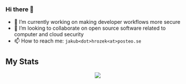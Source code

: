 ### Hi there 👋

- 🔭 I’m currently working on making developer workflows more secure
- 👯 I’m looking to collaborate on open source software related to computer and cloud security
- 📫 How to reach me: `jakub<dot>hrozek<at>posteo.se`
  
## My Stats

<p align="center">
    <a href="https://github.com/jhrozek/">
  <img align="center" src="https://github-readme-stats.vercel.app/api?username=jhrozek&show_icons=true&theme=radical" />
    </a>
</p>

<!--
**jhrozek/jhrozek** is a ✨ _special_ ✨ repository because its `README.md` (this file) appears on your GitHub profile.

Here are some ideas to get you started:

- 🌱 I’m currently learning ...
- 🤔 I’m looking for help with ...
- 💬 Ask me about ...
-->
